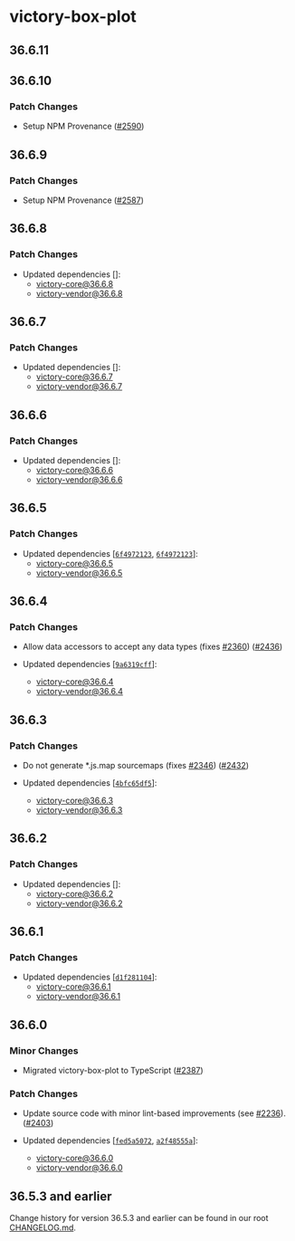 # victory-box-plot

## 36.6.11

## 36.6.10

### Patch Changes

- Setup NPM Provenance ([#2590](https://github.com/tiennguyen-ftu-k52/victory/pull/2590))

## 36.6.9

### Patch Changes

- Setup NPM Provenance ([#2587](https://github.com/tiennguyen-ftu-k52/victory/pull/2587))

## 36.6.8

### Patch Changes

- Updated dependencies []:
  - victory-core@36.6.8
  - victory-vendor@36.6.8

## 36.6.7

### Patch Changes

- Updated dependencies []:
  - victory-core@36.6.7
  - victory-vendor@36.6.7

## 36.6.6

### Patch Changes

- Updated dependencies []:
  - victory-core@36.6.6
  - victory-vendor@36.6.6

## 36.6.5

### Patch Changes

- Updated dependencies [[`6f4972123`](https://github.com/tiennguyen-ftu-k52/victory/commit/6f49721238332bb5ee879571a45b34a04e44d416), [`6f4972123`](https://github.com/tiennguyen-ftu-k52/victory/commit/6f49721238332bb5ee879571a45b34a04e44d416)]:
  - victory-core@36.6.5
  - victory-vendor@36.6.5

## 36.6.4

### Patch Changes

- Allow data accessors to accept any data types (fixes [#2360](https://github.com/tiennguyen-ftu-k52/victory/issues/2360)) ([#2436](https://github.com/tiennguyen-ftu-k52/victory/pull/2436))

- Updated dependencies [[`9a6319cff`](https://github.com/tiennguyen-ftu-k52/victory/commit/9a6319cffbc480711b8c286dcae00575081170f0)]:
  - victory-core@36.6.4
  - victory-vendor@36.6.4

## 36.6.3

### Patch Changes

- Do not generate \*.js.map sourcemaps (fixes [#2346](https://github.com/tiennguyen-ftu-k52/victory/issues/2346)) ([#2432](https://github.com/tiennguyen-ftu-k52/victory/pull/2432))

- Updated dependencies [[`4bfc65df5`](https://github.com/tiennguyen-ftu-k52/victory/commit/4bfc65df5a10aa6a10084882ed5c6d0d894dec6f)]:
  - victory-core@36.6.3
  - victory-vendor@36.6.3

## 36.6.2

### Patch Changes

- Updated dependencies []:
  - victory-core@36.6.2
  - victory-vendor@36.6.2

## 36.6.1

### Patch Changes

- Updated dependencies [[`d1f281104`](https://github.com/tiennguyen-ftu-k52/victory/commit/d1f281104c7598c43e220dafd57546ab03daeeb5)]:
  - victory-core@36.6.1
  - victory-vendor@36.6.1

## 36.6.0

### Minor Changes

- Migrated victory-box-plot to TypeScript ([#2387](https://github.com/tiennguyen-ftu-k52/victory/pull/2387))

### Patch Changes

- Update source code with minor lint-based improvements (see [#2236](https://github.com/tiennguyen-ftu-k52/victory/issues/2236)). ([#2403](https://github.com/tiennguyen-ftu-k52/victory/pull/2403))

- Updated dependencies [[`fed5a5072`](https://github.com/tiennguyen-ftu-k52/victory/commit/fed5a507299b337846eed3d873ec7eb91bc69668), [`a2f48555a`](https://github.com/tiennguyen-ftu-k52/victory/commit/a2f48555adfed15bdb004dc0793f197d90c950a2)]:
  - victory-core@36.6.0
  - victory-vendor@36.6.0

## 36.5.3 and earlier

Change history for version 36.5.3 and earlier can be found in our root [CHANGELOG.md](https://github.com/tiennguyen-ftu-k52/victory/blob/main/CHANGELOG.md).
